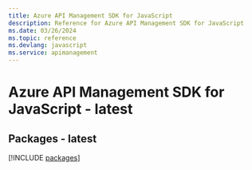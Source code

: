 ```yaml
---
title: Azure API Management SDK for JavaScript
description: Reference for Azure API Management SDK for JavaScript
ms.date: 03/26/2024
ms.topic: reference
ms.devlang: javascript
ms.service: apimanagement
---
```

# Azure API Management SDK for JavaScript - latest
## Packages - latest
[!INCLUDE [packages](api-management-index.md)]